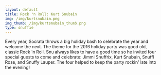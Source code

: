 ```yaml
---
layout: default
title: Rock 'n Roll: Kurt Snubain
img: /img/kurtsnubain.png
img_thumb: /img/kurtsnubain_thumb.png
type: snuffie
---
```


Every year, Socrata throws a big holiday bash to celebrate the year and welcome the next. The theme for the 2016 holiday party was good old, classic Rock 'n Roll. Snu always likes to have a good time so he invited four special guests to come and celebrate: Jimmi Snuffrix, Kurt Snubain, Snuffl Rose, and Snuffy Lauper. The four helped to keep the party rockin' late into the evening!